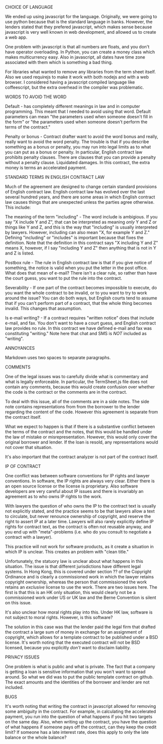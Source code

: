 CHOICE OF LANGUAGE

We ended up using javascript for the language.  Originally, we were
going to use python because that is the standard language in banks.
However, the lenders stated that they prefered javascript, which makes
sense because javascript is very well known in web development, and
allowed us to create a web app.

One problem with javascript is that all numbers are floats, and you
don't have operator overloading.  In Python, you can create a money
class which makes multicurrency easy.  Also in javascript, all dates
have time zone associated with them which is something a bad thing.

For libraries what wanted to remove any libraries from the term sheet
itself.  Also we used requirejs to make it work with both nodejs and
with a web browser.  I considered having a javascript compiled
language like coffeescript, but the extra overhead in the compiler was
problematic.

WORDS TO AVOID THE WORD 

Default - has completely different meanings in law and in computer
programming.  This meant that I needed to avoid using that word.
Default parameters can mean "the parameters used when someone doesn't
fill in the form" or "the parameters used when someone doesn't perform
the terms of the contract."

Penalty or bonus - Contract drafter want to avoid the word bonus and
really, really want to avoid the word penalty.  The trouble is that if
you describe something as a bonus or penalty, you may run into legal
limits as to what you can put as a bonus or penalty.  In particular,
English contract law prohibits penalty clauses.  There are clauses
that you can provide a penalty without a penalty clause.  Liquidated
damages.  In this contract, the extra money is terms an accelerated
payment. 

STANDARD TERMS IN ENGLISH CONTRACT LAW

Much of the agreement are designed to change certain standard
provisions of English contract law.  English contract law has evolved
over the last several hundred years, and there are some areas in which
English contract law causes things that are unexpected unless the
parties agree otherwise.  This include:

The meaning of the term "including" - The word include is ambigious.
If you say "X include Y and Z", that can be interpreted as meaning
*only* Y and Z or things like Y and Z, and this is the way that
"including" is usually interpreted by lawyers.  However, including can
also mean "X, for example Y and Z."  Defining "including" or
"includes" is important because that fixes the definition.  Note that
the definition in this contract says "X including Y and Z" means X,
however, if I say "including Y and Z" then anything that is not in Y
and Z is listed.

Postbox rule - The rule in English contract law is that if you give
notice of something, the notice is valid when you put the letter in
the post office.  What does that mean of e-mail?  There isn't a clear
rule, so rather than have the court guess, you want to put the rule
into the contract.

Severability - If one part of the contract becomes impossible to
execute, do you want the whole contract to be invalid, or to you want
to try to work around the issue?  You can do both ways, but English
courts tend to assume that if you can't perform part of a contract,
that the whole thing becomes invalid.  This changes that assumption.

Is e-mail writing? - If a contract requires "written notice" does that
include e-mail, and fax.  You don't want to have a court guess, and
English contract law provides no rule.  In this contract we have
defined e-mail and fax was constituting "writing."  Note here that
chat and SMS is *NOT* included as "writing".


ANNOYANCES

Markdown uses two spaces to separate paragraphs.

COMMENTS

One of the legal issues was to carefully divide what is commentary and
what is legally enforceable.  In particular, the TermSheet.js file
does not contain any comments, because this would create confusion
over whether the code is the contract or the comments are in the
contract.

To deal with this issue, all of the comments are in a side notes.  The
side note contains representations from from the borrower to the
lender regarding the content of the code.  However this agreement is
separate from the contract itself.

What we expect to happen is that if there is a substantive conflict
between the terms of the contract and the notes, that this would be
handled under the law of mistake or misrepresentation.  However, this
would only cover the original borrower and lender.  If the loan is
resold, any representations would not cover that situation.

It's also important that the contract analyzer is not part of the
contract itself.

IP OF CONTRACT

One conflict was between software conventions for IP rights and lawyer
conventions.  In software, the IP rights are always very clear.
Either there is an open source license or the license is proprietary.
Also software developers are very careful about IP issues and there is
invariably an agreement as to who owns IP rights to the work.

With lawyers the question of who owns the IP to the contract text is
usually not explicitly stated, and the practice seems to be that
lawyers allow a text to circulate, but never renounce ownership of
copyright, and reserve the right to assert IP at a later time.
Lawyers will also rarely explicitly define IP rights for contract
text, as the contract is often not reusable anyway, and you end up
with "meta"-problems (i.e. who do you consult to negotiate a contract
with a lawyer).

This practice will not work for software products, as it create a
situation in which IP is unclear.  This creates an problem with "clean
title."

Unfortunately, the statuory law is unclear about what happens in this
situation.  The issue is that different jurisdictions have different
legal systems.  In Hong Kong, this is covered under section ?? of the
Copyright Ordinance and is clearly a commissioned work in which the
lawyer retains copyright ownership, whereas the person that
commissioned the work retains an *exclusive* license to use the work.
There are two issues here.  The first is that this is an HK only
situation, this would clearly not be a commissioned work under US or
UK law and the Berne Convention is silent on this issue.

It's also unclear how moral rights play into this.  Under HK law,
software is not subject to moral rights.  However, is this software?

The solution in this case was that the lender paid the legal firm that
drafted the contract a large sum of money in exchange for an
assignment of copyright, which allows for a template contract to be
published under a BSD license.  It's worth noting that the executed
contract will not be BSD licensed, because you explicitly *don't* want
to disclaim liability.

PRIVACY ISSUES

One problem is what is public and what is private.  The fact that a
company is getting a loan is sensitive information that you won't want
to spread around.  So what we did was to put the public template
contract on github.  The exact amounts and the identities of the
borrower and lender are not included.

BUGS

It's worth noting that writing the contract in javascript allowed for
removing some ambiguity in the contract.  For example, in calculating
the accelerated payment, you run into the question of what happens if
you hit two targets on the same day.  Also, when writing up the
contract, you have the question of what happens if someone pays off
the contract, can they keep the credit limit?  If someone has a late
interest rate, does this apply to only the late balance or the whole
balance?



